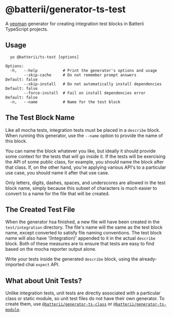 # @batterii/generator-ts-test
A [yeoman](https://yeoman.io/) generator for creating integration test blocks in
Batterii TypeScript projects.

## Usage
```
  yo @batterii/ts-test [options]

Options:
  -h,   --help           # Print the generator's options and usage
        --skip-cache     # Do not remember prompt answers             Default: false
        --skip-install   # Do not automatically install dependencies  Default: false
        --force-install  # Fail on install dependencies error         Default: false
  -n,   --name           # Name for the test block
```

## The Test Block Name
Like all mocha tests, integration tests must be placed in a `describe` block.
When running this generator, use the `--name` option to provide the name of this
block.

You can name the block whatever you like, but ideally it should provide some
context for the tests that will go inside it. If the tests will be exercising
the API of some public class, for example, you should name the block after that
class. If, on the other hand, you're applying various API's to a particular use
case, you should name it after that use case.

Only letters, digits, dashes, spaces, and underscores are allowed in the test
block name, simply because this subset of characters is much easier to convert
to a name for the file that will be created.

## The Created Test File
When the generator hsa finished, a new file will have been created in the
`test/integration` directory. The file's name will the same as the test block
name, except converted to satisfy file naming conventions. The test block name
will also have '(Integration)' appended to it in the actual `describe` block.
Both of these measures are to ensure that tests are easy to find based on the
mocha reporter output alone.

Write your tests inside the generated `describe` block, using the
already-imported chai `expect` API.

## What about Unit Tests?
Unlike integration tests, unit tests are directly associated with a particular
class or static module, so unit test files do not have their own generator. To
create them, use [`@batterii/generator-ts-class`][1] or
[`@batterii/generator-ts-module`][2].

[1]: https://www.npmjs.com/package/@batterii/generator-ts-class
[2]: https://www.npmjs.com/package/@batterii/generator-ts-module
